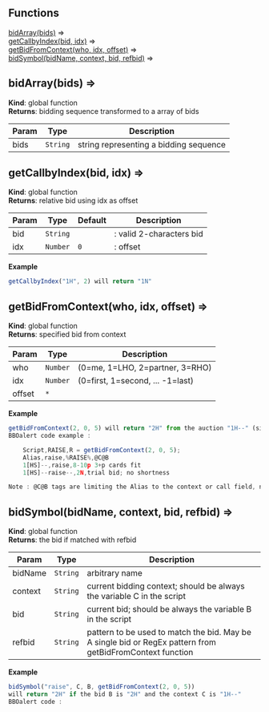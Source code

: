 ## Functions

<dl>
<dt><a href="#bidArray">bidArray(bids)</a> ⇒</dt>
<dd></dd>
<dt><a href="#getCallbyIndex">getCallbyIndex(bid, idx)</a> ⇒</dt>
<dd></dd>
<dt><a href="#getBidFromContext">getBidFromContext(who, idx, offset)</a> ⇒</dt>
<dd></dd>
<dt><a href="#bidSymbol">bidSymbol(bidName, context, bid, refbid)</a> ⇒</dt>
<dd></dd>
</dl>

<a name="bidArray"></a>

## bidArray(bids) ⇒
**Kind**: global function  
**Returns**: bidding sequence transformed to a array of bids  

| Param | Type | Description |
| --- | --- | --- |
| bids | <code>String</code> | string representing a bidding sequence |

<a name="getCallbyIndex"></a>

## getCallbyIndex(bid, idx) ⇒
**Kind**: global function  
**Returns**: relative bid using idx as offset  

| Param | Type | Default | Description |
| --- | --- | --- | --- |
| bid | <code>String</code> |  | : valid 2-characters bid |
| idx | <code>Number</code> | <code>0</code> | : offset |

**Example**  
```js
getCallbyIndex("1H", 2) will return "1N"
```
<a name="getBidFromContext"></a>

## getBidFromContext(who, idx, offset) ⇒
**Kind**: global function  
**Returns**: specified bid from context  

| Param | Type | Description |
| --- | --- | --- |
| who | <code>Number</code> | (0=me, 1=LHO, 2=partner, 3=RHO) |
| idx | <code>Number</code> | (0=first, 1=second, ... -1=last) |
| offset | <code>\*</code> |  |

**Example**  
```js
getBidFromContext(2, 0, 5) will return "2H" from the auction "1H--" (simple raise)
BBOalert code example :

    Script,RAISE,R = getBidFromContext(2, 0, 5);
    Alias,raise,%RAISE%,@C@B
    1[HS]--,raise,8-10p 3+p cards fit
    1[HS]--raise--,2N,trial bid; no shortness

Note : @C@B tags are limiting the Alias to the context or call field, not the explanation.
```
<a name="bidSymbol"></a>

## bidSymbol(bidName, context, bid, refbid) ⇒
**Kind**: global function  
**Returns**: the bid if matched with refbid  

| Param | Type | Description |
| --- | --- | --- |
| bidName | <code>String</code> | arbitrary name |
| context | <code>String</code> | current bidding context; should be always the variable C in the script |
| bid | <code>String</code> | current bid; should be always the variable B in the script |
| refbid | <code>String</code> | pattern to be used to match the bid. May be A single bid or RegEx pattern from getBidFromContext function |

**Example**  
```js
bidSymbol("raise", C, B, getBidFromContext(2, 0, 5))
will return "2H" if the bid B is "2H" and the context C is "1H--"
BBOalert code :
```
